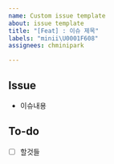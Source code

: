 ```yaml
---
name: Custom issue template
about: issue template
title: "[Feat] : 이슈 제목"
labels: "minii\U0001F608"
assignees: chminipark

---
```


## Issue
- 이슈내용

## To-do
- [ ] 할것들
